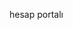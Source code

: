 <Token xmlns:xlink="http://www.w3.org/1999/xlink">hesap portalı</Token>

<!--HONumber=Jun16_HO4-->


